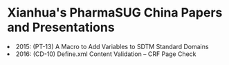 # Xianhua's PharmaSUG China Papers and Presentations
<li>2015: (PT-13) A Macro to Add Variables to SDTM Standard Domains</li>
<li>2016: (CD-10) Define.xml Content Validation – CRF Page Check</li>